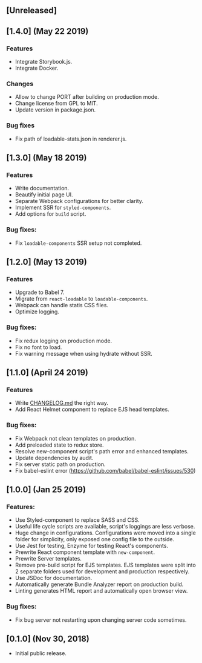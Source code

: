 ## [Unreleased]

## [1.4.0] (May 22 2019)
### Features
- Integrate Storybook.js.
- Integrate Docker.
### Changes
- Allow to change PORT after building on production mode.
- Change license from GPL to MIT.
- Update version in package.json.
### Bug fixes
- Fix path of loadable-stats.json in renderer.js.


## [1.3.0] (May 18 2019)
### Features
- Write documentation.
- Beautify initial page UI.
- Separate Webpack configurations for better clarity.
- Implement SSR for `styled-components`.
- Add options for `build` script.
### Bug fixes:
- Fix `loadable-components` SSR setup not completed.

## [1.2.0] (May 13 2019)
### Features
- Upgrade to Babel 7.
- Migrate from `react-loadable` to `loadable-components`.
- Webpack can handle statis CSS files.
- Optimize logging.
### Bug fixes:
- Fix redux logging on production mode.
- Fix no font to load.
- Fix warning message when using hydrate without SSR.

## [1.1.0] (April 24 2019)
### Features
- Write [CHANGELOG.md](#) the right way.
- Add React Helmet component to replace EJS head templates.
### Bug fixes:
- Fix Webpack not clean templates on production.
- Add preloaded state to redux store.
- Resolve new-component script's path error and enhanced templates.
- Update dependencies by audit.
- Fix server static path on production.
- Fix babel-eslint error (https://github.com/babel/babel-eslint/issues/530)

## [1.0.0] (Jan 25 2019)
### Features:
- Use Styled-component to replace SASS and CSS.
- Useful life cycle scripts are available, script's loggings are less verbose.
- Huge change in configurations. Configurations were moved into a single folder for simplicity, only exposed one config file to the outside.
- Use Jest for testing, Enzyme for testing React's components.
- Prewrite React component template with `new-component`.
- Prewrite Server templates.
- Remove pre-build script for EJS templates. EJS templates were split into 2 separate folders used for development and production respectively.
- Use JSDoc for documentation.
- Automatically generate Bundle Analyzer report on production build.
- Linting generates HTML report and automatically open browser view.
### Bug fixes:
- Fix bug server not restarting upon changing server code sometimes.

## [0.1.0] (Nov 30, 2018)
- Initial public release.